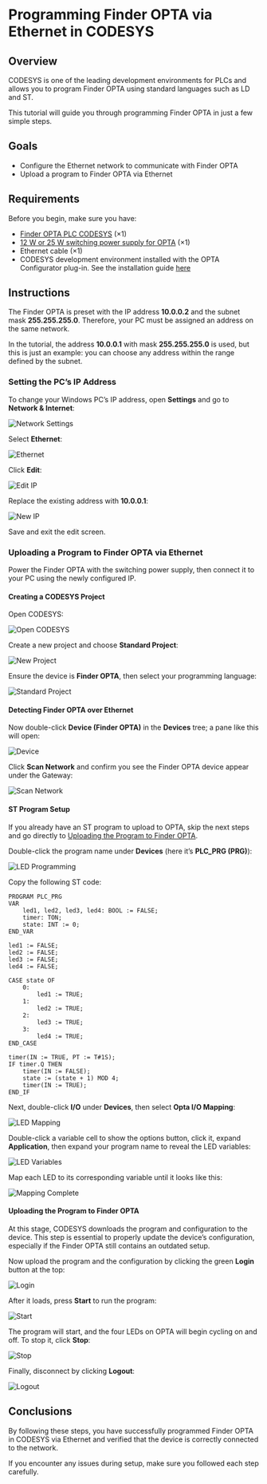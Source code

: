 # Programming Finder OPTA via Ethernet in CODESYS

## Overview

CODESYS is one of the leading development environments for PLCs and allows you to program Finder OPTA using standard languages such
as LD and ST.

This tutorial will guide you through programming Finder OPTA in just a few simple steps.

## Goals

- Configure the Ethernet network to communicate with Finder OPTA  
- Upload a program to Finder OPTA via Ethernet

## Requirements

Before you begin, make sure you have:

- [Finder OPTA PLC CODESYS](https://opta.findernet.com/en/codesys) (×1)  
- [12 W or 25 W switching power supply for OPTA](https://opta.findernet.com/en/codesys#moduli-espansione) (×1)
- Ethernet cable (×1)  
- CODESYS development environment installed with the OPTA Configurator plug-in. See the installation guide
  [here](https://opta.findernet.com/en/tutorial/codesys-plugin-tutorial)

## Instructions

The Finder OPTA is preset with the IP address **10.0.0.2** and the subnet mask **255.255.255.0**. Therefore, your PC must be
 assigned an address on the same network.

In the tutorial, the address **10.0.0.1** with mask **255.255.255.0** is used, but this is just an example: you can choose any
address within the range defined by the subnet.

### Setting the PC’s IP Address

To change your Windows PC’s IP address, open **Settings** and go to **Network & Internet**:

![Network Settings](assets/en/set-ip-address-windows/01-settings-network.png)

Select **Ethernet**:

![Ethernet](assets/en/set-ip-address-windows/02-ethernet.png)

Click **Edit**:

![Edit IP](assets/en/set-ip-address-windows/03-edit-ip-address.png)

Replace the existing address with **10.0.0.1**:

![New IP](assets/en/set-ip-address-windows/04-new-ip-address.png)

Save and exit the edit screen.

### Uploading a Program to Finder OPTA via Ethernet

Power the Finder OPTA with the switching power supply, then connect it to your PC using the newly configured IP.

#### Creating a CODESYS Project

Open CODESYS:

![Open CODESYS](assets/en/01-welcome.png)

Create a new project and choose **Standard Project**:

![New Project](assets/en/02-new-project.png)

Ensure the device is **Finder OPTA**, then select your programming language:

![Standard Project](assets/en/03-standard-project.png)

#### Detecting Finder OPTA over Ethernet

Now double-click **Device (Finder OPTA)** in the **Devices** tree; a pane like this will open:

![Device](assets/en/04-device.png)

Click **Scan Network** and confirm you see the Finder OPTA device appear under the Gateway:

![Scan Network](assets/en/05-scan-network.png)

#### ST Program Setup

If you already have an ST program to upload to OPTA, skip the next steps and go directly to [Uploading the Program to Finder
OPTA](#uploading-the-program-to-finder-opta).

Double-click the program name under **Devices** (here it’s **PLC_PRG (PRG)**):

![LED Programming](assets/en/06-led-program.png)

Copy the following ST code:

```st
PROGRAM PLC_PRG
VAR
    led1, led2, led3, led4: BOOL := FALSE;
    timer: TON;
    state: INT := 0;
END_VAR

led1 := FALSE;
led2 := FALSE;
led3 := FALSE;
led4 := FALSE;

CASE state OF
    0: 
        led1 := TRUE;
    1: 
        led2 := TRUE;
    2: 
        led3 := TRUE;
    3: 
        led4 := TRUE;
END_CASE

timer(IN := TRUE, PT := T#1S);
IF timer.Q THEN
    timer(IN := FALSE);
    state := (state + 1) MOD 4;
    timer(IN := TRUE);
END_IF
```

Next, double-click **I/O** under **Devices**, then select **Opta I/O Mapping**:

![LED Mapping](assets/en/07-led-mapping.png)

Double-click a variable cell to show the options button, click it, expand **Application**, then expand your program name to reveal
the LED variables:

![LED Variables](assets/en/08-led-variables.png)

Map each LED to its corresponding variable until it looks like this:

![Mapping Complete](assets/en/09-mapping-complete.png)

#### Uploading the Program to Finder OPTA

At this stage, CODESYS downloads the program and configuration to the device. This step is essential to properly update the device’s
configuration, especially if the Finder OPTA still contains an outdated setup.

Now upload the program and the configuration by clicking the green **Login** button at the top:

![Login](assets/en/10-login.png)

After it loads, press **Start** to run the program:

![Start](assets/en/11-start.png)

The program will start, and the four LEDs on OPTA will begin cycling on and off. To stop it, click **Stop**:

![Stop](assets/en/12-stop.png)

Finally, disconnect by clicking **Logout**:

![Logout](assets/en/13-logout.png)

## Conclusions

By following these steps, you have successfully programmed Finder OPTA in CODESYS via Ethernet and verified that the device is
correctly connected to the network.

If you encounter any issues during setup, make sure you followed each step carefully.

<!-- Include contact information for support -->
